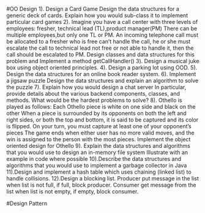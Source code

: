 #OO Design
1). Design a Card Game
    Design the data structures for a generic deck of cards. Explain how you would sub-class it to implement particular card games
2). Imagine you have a call center with three levels of employees: fresher, technical lead (TL),product manager(PM) 
    There can be multiple employees,but only one TL or PM. 
    An incoming telephone call must be allocated to a fresher who is free can’t handle the call, he or she must escalate 
    the call to technical lead not free or not able to handle it, then the call should be escalated to PM. 
    Design classes and data structures for this problem and Implement a method getCallHandler()
3). Design a musical juke box using object oriented principles.
4). Design a parking lot using OOD.
5). Design the data structures for an online book reader system.
6). Implement a jigsaw puzzle Design the data structures and explain an algorithm to solve the puzzle
7). Explain how you would design a chat server In particular, provide details about the various backend components, 
    classes, and methods.  What would be the hardest problems to solve? 
8). Othello is played as follows: 
    Each Othello piece is white on one side and black on the other When a piece is surrounded by its opponents on 
    both the left and right sides, or both the top and bottom, it is said to be captured and its color is flipped.
    On your turn, you must capture at least one of your opponent’s pieces The game ends when either user has no more valid moves, 
    and the win is assigned to the person with the most pieces.
    Implement the object oriented design for Othello 
9). Explain the data structures and algorithms that you would use to design an in-memory file system Illustrate 
    with an example in code where possible
10).Describe the data structures and algorithms that you would use to implement a garbage collector in Java
11).Design and implement a hash table which uses chaining (linked list) to handle collisions.
12).Design a blocking list. 
    Producer put message in the list when list is not full, if full, block producer. 
    Consumer get message from the list when list is not empty, if empty, block consumer.


#Design Pattern


